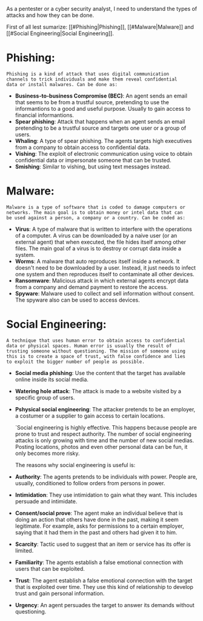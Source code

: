 As a pentester or a cyber security analyst, I need to understand the types of attacks and how they can be done.

First of all lest sumarize: [[#Phishing|Phishing]], [[#Malware|Malware]] and [[#Social Engineering|Social Engineering]].

# Phishing:

	Phishing is a kind of attack that uses digital communication
	channels to trick individuals and make them reveal confidential
	data or install malwares. Can be done as:

* **Business-to-business Compromise (BEC)**: An agent sends an email that seems to be from a trustful source, pretending to use the informantions to a good and useful purpose. Usually to gain access to financial informantions.
* **Spear phishing**: Attack that happens when an agent sends an email pretending to be a trustful source and targets one user or a group of users.
* **Whaling**: A type of spear phishing. The agents targets high executives from a company to obtain access to confidential data.
* **Vishing**: The exploit of electronic communication using voice to obtain confidential data or impersonate someone that can be trusted.
* **Smishing**: Similar to vishing, but using text messages instead.

# Malware:

	Malware is a type of software that is coded to damage computers or
	networks. The main goal is to obtain money or intel data that can 
	be used against a person, a company or a country. Can be coded as:

* **Virus**: A type of malware that is written to interfere with the operations of a computer. A virus can be downloaded by a naive user (or an external agent) that when executed, the file hides itself among other files. The main goal of a virus is to destroy or corrupt data inside a system.
* **Worms**: A malware that auto reproduces itself inside a network. It doesn't need to be downloaded by a user. Instead, it just needs to infect one system and then reproduces itself to contaminate all other devices.
* **Ransomware**: Malicious attack in which external agents encrypt data from a company and demand payment to restore the access.
* **Spyware**: Malware used to collect and sell information without consent. The spyware also can be used to access devices. 

# Social Engineering: 

	A technique that uses human error to obtain access to confidential
	data or physical spaces. Human error is usually the result of
	trusting someone without questioning. The mission of someone using
	this is to create a space of trust, with false confidence and lies
	to exploit the bigger number of people as possible.

* **Social media phishing**: Use the content that the target has available online inside its social media. 
* **Watering hole attack**: The attack is made to a website visited by a specific group of users.
* **Pshysical social engineering**: The attacker pretends to be an employer, a costumer or a supplier to gain access to certain locations.

	`Social engineering is highly effective. This happens because people are prone to trust and respect authority. The number of social engineering attacks is only growing with time and the number of new social medias. Posting locations, photos and even other personal data can be fun, it only becomes more risky.

	The reasons why social engineering is useful is:

* **Authority**: The agents pretends to be individuals with power. People are, usually, conditioned to follow orders from persons in power.
* **Intimidation**: They use intimidation to gain what they want. This includes persuade and intimidate. 
* **Consent/social prove**: The agent make an individual believe that is doing an action that others have done in the past, making it seem legitimate. For example, asks for permissions to a certain employer, saying that it had them in the past and others had given it to him.
* **Scarcity**: Tactic used to suggest that an item or service has its offer is limited.
* **Familiarity**: The agents establish a false emotional connection with users that can be exploited.
* **Trust**: The agent establish a false emotional connection with the target that is exploited over time. They use this kind of relationship to develop trust and gain personal information.
* **Urgency**: An agent persuades the target to answer its demands without questioning. 